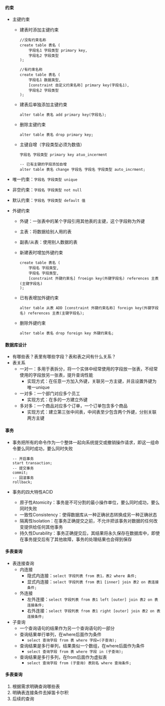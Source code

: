 #### 约束

- 主键约束

  - 建表时添加主键约束

    ```mysql
    //没有约束名称
    create table 表名 (
    	字段名1 字段类型 primary key,
    	字段名2 字段类型
    );
    
    //有约束名称
    create table 表名 (
    	字段名1 数据类型,
        [constraint 自定义约束名称] primary key(字段名1),
        字段名2 字段类型
    );
    ```

  - 建表后单独添加主键约束

    ```mysql
    alter table 表名 add primary key(字段名);
    ```

  - 删除主键约束

    ```mysql
    alter table 表名 drop primary key;
    ```

  - 主键自增（字段类型必须为数值）

    ```mysql
    字段名 字段类型 primary key atuo_incerment
    ```
    
    ```mysql
    -- 已有主键的字段添加自增
    alter table 表名 change 字段名 字段名 字段类型 auto_incrment;
    ```
    
    

- 唯一约束：`字段名 字段类型 unique`
- 非空约束：`字段名 字段类型 not null`
- 默认约束：`字段名 字段类型 default 值`



- 外键约束

  - 外键：一张表中的某个字段引用其他表的主键，这个字段称为外键

  - 主表：将数据给别人用的表

  - 副表/从表：使用别人数据的表

  - 新建表时增加外键约束

    ```mysql
    create table 表名 (
    	字段名 字段类型,
        字段名 字段类型,
        [constraint 外键约束名] froeign key(外键字段名) references 主表(主键字段名)
    );
    ```

  - 已有表增加外键约束

    ```mysql
    alter table 从表 ADD [constraint 外键约束名称] foreign key(外键字段名) references 主表(主键字段名);
    ```

  - 删除外键约束

    ```mysql
    alter table 表名 drop foreign key 外键约束名;
    ```



#### 数据库设计

- 有哪些表？表里有哪些字段？表和表之间有什么关系？
- 表关系
  - 一对一：多用于表拆分，将一个实体中经常使用的字段放一张表，不经常使用的字段放另一张表，提升查询性能
    - 实现方式：在任意一方加入外键，关联另一方主键，并且设置外键为唯一unique
  - 一对多：一个部门对应多个员工
    - 实现方式：在多的一方建立外键
  - 多对多：一个商品对应多个订单，一个订单包含多个商品
    - 实现方式：建立第三张中间表，中间表至少包含两个外键，分别关联两方主键



#### 事务

- 事务把所有的命令作为一个整体一起向系统提交或撤销操作请求，即这一组命令要么同时成功，要么同时失败

  ```mysql
  -- 开启事务
  start transaction;
  -- 提交事务
  commit;
  -- 回滚事务
  rollback;
  ```

- 事务的四大特性ACID
  - 原子性Atomicity：事务是不可分割的最小操作单位，要么同时成功，要么同时失败
  - 一致性Consistency：使得数据库从一种正确状态转换成另一种正确状态
  - 隔离性Isolation：在事务正确提交之前，不允许把该事务对数据的任何改变提供给任何其他事务
  - 持久性Durability：事务正确提交后，其结果将永久保存在数据库中，即使在事务提交后有了其他故障，事务的处理结果也会得到保存



#### 多表查询

- 表连接查询
  - 内连接
    - 隐式内连接：`select 字段列表 from 表1，表2 where 条件;`
    - 显式内连接：`select 字段列表 from 表1 [inner] join 表2 on 表连接条件;`
  - 外连接
    - 左外连接：`select 字段列表 from 表1 left [outer] join 表2 on 表连接条件;`
    - 右外连接：`select 字段列表 from 表1 right [outer] join 表2 on 表连接条件;`
- 子查询
  - 一个查询语句的结果作为另一个查询语句的一部分
  - 查询结果单行单列，在where后面作为条件
    - `select 查询字段 from 表 where 字段=(子查询);`
  - 查询结果是多行单列，结果类似一个数组，在where后面作为条件
    - `select 查询字段 from 表 where 字段 in (子查询);`
  - 查询结果是多行多列，在from后面作为虚拟表
    - `select 查询字段 from (子查询) 表别名 where 查询条件;`



#### 多表查询

1. 根据需求明确查询哪些表
2. 明确表连接条件去掉笛卡尔积
3. 后续的查询